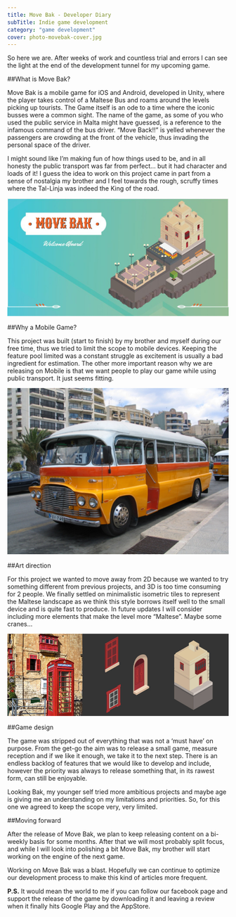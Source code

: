 ```yaml
---
title: Move Bak - Developer Diary
subTitle: Indie game development 
category: "game development"
cover: photo-movebak-cover.jpg
---
```


So here we are. After weeks of work and countless trial and errors I can see the light at the end of the development tunnel for my upcoming game.    

##What is Move Bak?

Move Bak is a mobile game for iOS and Android, developed in Unity, where the player takes control of a Maltese Bus and roams around the levels picking up tourists. The Game itself is an ode to a time where the iconic busses were a common sight.  The name of the game, as some of you who used the public service in Malta might have guessed, is a reference to the infamous command of the bus driver. “Move Back!!” is yelled whenever the passengers are crowding at the front of the vehicle, thus invading the personal space of the driver.

I might sound like I’m making fun of how things used to be, and in all honesty the public transport was far from perfect… but it had character and loads of it! I guess the idea to work on this project came in part from a sense of nostalgia my brother and I feel towards the rough, scruffy times where the Tal-Linja was indeed the King of the road.

![movebak](./photo-movebak.jpg)

##Why a Mobile Game?

This project was built (start to finish) by my brother and myself during our free time, thus we tried to limit the scope to mobile devices. Keeping the feature pool limited was a constant struggle as excitement is usually a bad ingredient for estimation. The other more important reason why we are releasing on Mobile is that we want people to play our game while using public transport. It just seems fitting.

![tallinja](./photo-movebak-3.jpg)

##Art direction

For this project we wanted to move away from 2D because we wanted to try something different from previous projects, and 3D is too time consuming for 2 people. We finally settled on minimalistic isometric tiles to represent the Maltese landscape as we think this style borrows itself well to the small device and is quite fast to produce. In future updates I will consider including more elements that make the level more “Maltese”. Maybe some cranes…

![inspiration](./photo-movebak-2.jpg)

##Game design 

The game was stripped out of everything that was not a ‘must have’ on purpose. From the get-go the aim was to release a small game, measure reception and if we like it enough, we take it to the next step. There is an endless backlog of features that we would like to develop and include, however the priority was always to release something that, in its rawest form, can still be enjoyable. 

Looking Bak, my younger self tried more ambitious projects and maybe age is giving me an understanding on my limitations and priorities. So, for this one we agreed to keep the scope very, very limited. 

##Moving forward

After the release of Move Bak, we plan to keep releasing content on a bi-weekly basis for some months. After that we will most probably split focus, and while I will look into polishing a bit Move Bak, my brother will start working on the engine of the next game. 

Working on Move Bak was a blast. Hopefully we can continue to optimize our development process to make this kind of articles more frequent. 

__P.S.__ It would mean the world to me if you can follow our facebook page and support the release of the game by downloading it and leaving a review when it finally hits Google Play  and the AppStore.

